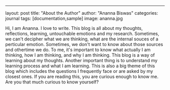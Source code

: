 ---
layout: post
title: "About the Author"
author: "Ananna Biswas"
categories: journal
tags: [documentation,sample]
image: ananna.jpg


Hi, I am Ananna. I love to write. This blog is all about my thoughts, reflections, learning, untouchable emotions and my research. Sometimes, we can't decipher what we are thinking, what are the internal souces of a perticular emotion. Sometimes, we don't want to know about those sources and othertime we do. To me, it's important to know what actually I am thinking, how I am thinking, and why I am thinking. This blog is a way of learning about my thoughts. Another important thing is to understand my learning process and what I am learning. This is also a big theme of this blog which includes the questions I frequently face or are asked by my closest ones. If you are reading this, you are curious enough to know me. Are you that much curious to know yourself?
